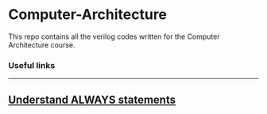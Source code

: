 # Computer-Architecture
This repo contains all the verilog codes written for the Computer Architecture course.

### Useful links
---
[Understand ALWAYS statements](https://class.ece.uw.edu/371/peckol/doc/Always@.pdf)
---
